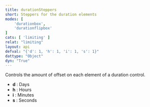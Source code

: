 ```yaml
---
title: durationSteppers
short: Steppers for the duration elements
modes: [
	'durationbox',
	'durationflipbox'
]
cats: [ 'limiting' ]
relat: "limiting"
layout: api
defval: "{'d': 1, 'h': 1, 'i': 1, 's': 1}"
dattype: "Object"
dyn: "True"
---
```


Controls the amount of offset on each element of a duration control. 

 - **d** : Days
 - **h** : Hours
 - **i** : Minutes
 - **s** : Seconds

